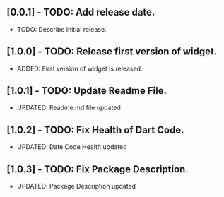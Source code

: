 ## [0.0.1] - TODO: Add release date.
- TODO: Describe initial release.

## [1.0.0] - TODO: Release first version of widget.
- ADDED: First version of widget is released.

## [1.0.1] - TODO: Update Readme File.
- UPDATED: Readme.md file updated
  
## [1.0.2] - TODO: Fix Health of Dart Code.
- UPDATED: Date Code Health updated

## [1.0.3] - TODO: Fix Package Description.
- UPDATED: Package Description updated
